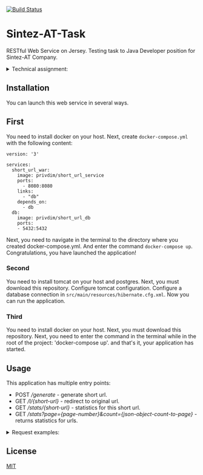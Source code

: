 [![Build Status](https://travis-ci.org/OrlovDiga/Sintez-AT-Task.svg?branch=master)](https://travis-ci.org/OrlovDiga/Sintez-AT-Task)
# Sintez-AT-Task

RESTful Web Service on Jersey.
Testing task to Java Developer position for Sintez-AT Company.

<details><summary>Technical assignment:</summary>
Сокращатель ссылок Необходимо разработать HTTP-сервис, который генерирует короткие ссылки.

Описание

В сервисе должна быть реализована следующая функциональность:

Генератор ссылок Ресурс /generate должен обрабатывать POST-запрос, содержащий оригинальную ссылку, и генерировать короткую ссылку. Оригинальная ссылка передается в теле POST-запроса в поле “original” JSON-объекта. Сгенерированная короткая ссылка передается в теле ответа в поле “link” JSON-объекта. Сгенерированная короткая ссылка должна иметь формат /l/{some-short-name}, то есть не должна содержать адрес сервера, где some-short-name - идентификатор ссылки. Алгоритм генерации этого идентификатора и его формат остается на усмотрение автора. Пример запроса: POST /generate Пример тела запроса: { “original”: “https://some.com/tert/url?param=1” } Пример ответа: { “link”: “/l/short-name” }

Редирект Ресурс /l/{short-name} должен осуществлять редирект на оригинальный url. Параметры пути запроса:

short-name - идентификатор ссылки Пример запроса: GET /l/short-name

Предлагаем подумать, каким образом можно оптимизировать работу с ссылками, по которым происходит много переходов.

Статистика 3.1 Статистика по конкретным ссылкам Ресурс /stats/{short-name} должен обрабатывать GET-запрос и возвращать статистику переходов по конкретной ссылке. Параметры пути запроса:

some-short-name - идентификатор ссылки В ответе сервиса должен содержаться JSON-объект со следующими полями:

link - сгенерированная короткая ссылка

original - оригинальная ссылка

rank - место ссылки в топе запросов

count - число запросов по короткой ссылке Пример запроса: GET /stats/some-short-name Пример ответа: { “link”: “/l/short-name”, “original”: “http://some.com/tert/url” “rank”: 1, “count”: 4356 } 3.2 Рейтинг ссылок Ресурс /stats должен обрабатывать GET-запрос и возвращать статистику запросов с сортировкой по частоте запросов по убыванию и возможностью постраничного отображения. Параметры строки запроса:

page - номер страницы

count - число записей, отображаемых на странице, максимальное возможное значение 100 (включительно) В ответе сервиса должен содержаться массив из JSON-объектов, описанных в разделе 3.1 Статистика по конкретным ссылкам. Пример запроса: GET /stats?page=1&count=2 Пример ответа: [ { “link”: “/l/short-name”, “original”: “http://server.com/tert/url” “rank”: 1, “count”: 4356 }, { “link”: “/l/some-another-short-name”, “original”: “http://another-server.com/some/url” “rank”: 2, “count”: 43563 } ]

Требования к сервису

В качестве фреймворка использовать Jersey

Запуск сервера должеен производиться из war файла в вебсервисе томкат(можно использовать докер если так удобней)

Необходимо покрыть сервис Unit-тестами. Полнота покрытия остается на усмотрение автора решения.

Приложение должно собираться с использованием Apache Maven.

По возможности необходимо придерживаться REST-архитектуры.

В качестве бд можно выбрать любую удобную(например postgres)
</details>

## Installation
You can launch this web service in several ways.

## First
You need to install docker on your host. Next, create `docker-compose.yml` with the following content:
```
version: '3'

services:
  short_url_war:
    image: privdim/short_url_service
    ports:
      - 8080:8080
    links:
      - "db"
    depends_on:
      - db
  db:
    image: privdim/short_url_db
    ports:
    - 5432:5432
```

Next, you need to navigate in the terminal to the directory where you created docker-compose.yml.
And enter the command `docker-compose up`. Сongratulations, you have launched the application!


### Second
You need to install tomcat on your host and postgres. Next, you must download this repository.
Configure tomcat configuration. Configure a database connection in `src/main/resources/hibernate.cfg.xml`.
Now you can run the application.

### Third
You need to install docker on your host. Next, you must download this repository.
Next, you need to enter the command in the terminal while in the root of the project:
'docker-compose up'. and that's it, your application has started.


## Usage
This application has multiple entry points:

* POST */generate* - generate short url.
* GET */l/{short-url}* - redirect to original url.
* GET */stats/{short-url}* - statistics for this short url.
* GET */stats?page={page-number}&count={json-object-count-to-page}* - returns statistics for urls.

<details><summary>Request examples:</summary>

#### */generate*
`POST`
```
  request
{
"original": "https://www.google.com/maps/preview",
}

  response
{
    "link": "/l/3"
}
 ```
#### */l/3*
`GET`
```
redirects you to the address: https://www.google.com/maps/preview
 ```

#### */stats/3*
 `GET`
 ```
   response
{
    "shortUrl": "/l/3",
    "originalUrl": "https://www.google.com/maps/preview",
    "callcount": "1",
    "rank": "1"
}
  ```

#### */stats?page=1&count=2*
 `GET`
 ```
   response
{
    "shortUrl": "/l/3",
    "originalUrl": "https://www.google.com/maps/preview",
    "callcount": "1",
    "rank": "1"
},
{
    "shortUrl": "/l/4",
    "originalUrl": "https://hub.docker.com",
    "callcount": "0",
    "rank": "2"
}
  ```

</details>

## License
[MIT](https://github.com/OrlovDiga/Sintez-AT-Task/blob/master/LICENSE)






